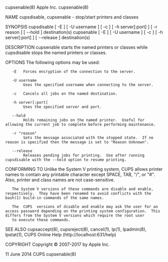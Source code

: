 cupsenable(8)                                                                                     Apple Inc.                                                                                    cupsenable(8)

NAME
       cupsdisable, cupsenable - stop/start printers and classes

SYNOPSIS
       cupsdisable [ -E ] [ -U username ] [ -c ] [ -h server[:port] ] [ -r reason ] [ --hold ] destination(s)
       cupsenable [ -E ] [ -U username ] [ -c ] [ -h server[:port] ] [ --release ] destination(s)

DESCRIPTION
       cupsenable starts the named printers or classes while cupsdisable stops the named printers or classes.

OPTIONS
       The following options may be used:

       -E   Forces encryption of the connection to the server.

       -U username
            Uses the specified username when connecting to the server.

       -c   Cancels all jobs on the named destination.

       -h server[:port]
            Uses the specified server and port.

       --hold
            Holds remaining jobs on the named printer.  Useful for allowing the current job to complete before performing maintenance.

       -r "reason"
            Sets the message associated with the stopped state.  If no reason is specified then the message is set to "Reason Unknown".

       --release
            Releases pending jobs for printing.  Use after running cupsdisable with the --hold option to resume printing.

CONFORMING TO
       Unlike the System V printing system, CUPS allows printer names to contain any printable character except SPACE, TAB, "/", or "#".  Also, printer and class names are not case-sensitive.

       The System V versions of these commands are disable and enable, respectively.  They have been renamed to avoid conflicts with the bash(1) build-in commands of the same names.

       The  CUPS  versions of disable and enable may ask the user for an access password depending on the printing system configuration.  This differs from the System V versions which require the root user
       to execute these commands.

SEE ALSO
       cupsaccept(8), cupsreject(8), cancel(1), lp(1), lpadmin(8), lpstat(1), CUPS Online Help (http://localhost:631/help)

COPYRIGHT
       Copyright © 2007-2017 by Apple Inc.

11 June 2014                                                                                         CUPS                                                                                       cupsenable(8)

